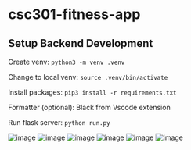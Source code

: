 # csc301-fitness-app

## Setup Backend Development

Create venv: `python3 -m venv .venv`

Change to local venv: `source .venv/bin/activate`

Install packages: `pip3 install -r requirements.txt`

Formatter (optional): Black from Vscode extension

Run flask server: `python run.py`

![image](https://github.com/user-attachments/assets/aeb8bcd3-7f6d-4f10-89fe-741a4b698751)
![image](https://github.com/user-attachments/assets/9be50574-e76c-45c7-af40-a1507004e6a2)
![image](https://github.com/user-attachments/assets/268a6a6e-c24b-4536-aa85-ffd6ba184709)
![image](https://github.com/user-attachments/assets/3d3a6488-25a9-4847-844d-48269d6b7bb6)
![image](https://github.com/user-attachments/assets/abc9a219-3fac-41f6-8702-cc59c3412552)
![image](https://github.com/user-attachments/assets/fe6f3458-6ac2-43eb-b77f-eb3d9699efff)
